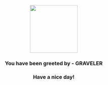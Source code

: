 <p align="center">
            <img src="https://raw.githubusercontent.com/PokeAPI/sprites/master/sprites/pokemon/75.png" width="150" height="150">
          </p>
          <h3 align="center">You have been greeted by - <b>GRAVELER</b></h3>
          <h3 align="center">Have a nice day!</h3>
